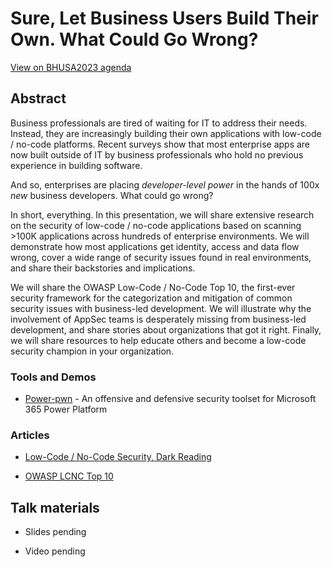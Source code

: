 # Sure, Let Business Users Build Their Own. What Could Go Wrong?

[View on BHUSA2023 agenda](https://www.blackhat.com/us-23/briefings/schedule/#sure-let-business-users-build-their-own-what-could-go-wrong-33403)

## Abstract

Business professionals are tired of waiting for IT to address their needs. Instead, they are increasingly building their own applications with low-code / no-code platforms. Recent surveys show that most enterprise apps are now built outside of IT by business professionals who hold no previous experience in building software.

And so, enterprises are placing *developer-level power* in the hands of 100x *new* business developers. What could go wrong?

In short, everything. In this presentation, we will share extensive research on the security of low-code / no-code applications based on scanning >100K applications across hundreds of enterprise environments. We will demonstrate how most applications get identity, access and data flow wrong, cover a wide range of security issues found in real environments, and share their backstories and implications.

We will share the OWASP Low-Code / No-Code Top 10, the first-ever security framework for the categorization and mitigation of common security issues with business-led development. We will illustrate why the involvement of AppSec teams is desperately missing from business-led development, and share stories about organizations that got it right. Finally, we will share resources to help educate others and become a low-code security champion in your organization.

### Tools and Demos

- [Power-pwn](https://github.com/mbrg/power-pwn) - An offensive and defensive security toolset for Microsoft 365 Power Platform

### Articles

- [Low-Code / No-Code Security, Dark Reading](https://www.darkreading.com/author/michael-bargury)

- [OWASP LCNC Top 10](https://owasp.org/www-project-top-10-low-code-no-code-security-risks/)

## Talk materials

- Slides pending

- Video pending